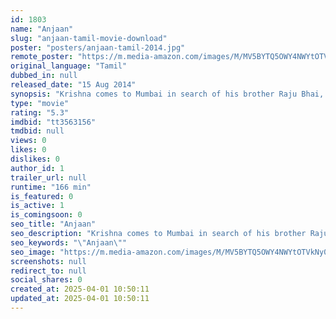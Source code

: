 ```yaml
---
id: 1803
name: "Anjaan"
slug: "anjaan-tamil-movie-download"
poster: "posters/anjaan-tamil-2014.jpg"
remote_poster: "https://m.media-amazon.com/images/M/MV5BYTQ5OWY4NWYtOTVkNy00YzEyLWE0NTktOWRkYzQ4MTZjZWYyXkEyXkFqcGc@._V1_SX300.jpg"
original_language: "Tamil"
dubbed_in: null
released_date: "15 Aug 2014"
synopsis: "Krishna comes to Mumbai in search of his brother Raju Bhai, an underworld don. Through Raju Bhai's gangster friends, his past life is revealed. What happened to Raju Bhai? Will Krishna find him?"
type: "movie"
rating: "5.3"
imdbid: "tt3563156"
tmdbid: null
views: 0
likes: 0
dislikes: 0
author_id: 1
trailer_url: null
runtime: "166 min"
is_featured: 0
is_active: 1
is_comingsoon: 0
seo_title: "Anjaan"
seo_description: "Krishna comes to Mumbai in search of his brother Raju Bhai, an underworld don. Through Raju Bhai's gangster friends, his past life is revealed. What happened to Raju Bhai? Will Krishna find him?"
seo_keywords: "\"Anjaan\""
seo_image: "https://m.media-amazon.com/images/M/MV5BYTQ5OWY4NWYtOTVkNy00YzEyLWE0NTktOWRkYzQ4MTZjZWYyXkEyXkFqcGc@._V1_SX300.jpg"
screenshots: null
redirect_to: null
social_shares: 0
created_at: 2025-04-01 10:50:11
updated_at: 2025-04-01 10:50:11
---
```


